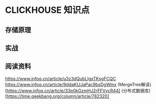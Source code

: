 # CLICKHOUSE 知识点

## 存储原理

## 实战

## 阅读资料
https://www.infoq.cn/article/u3z3dQubLIgxTKsgFCQC
https://www.infoq.cn/article/9ddaKIJJaPac9bsDgWmx
(MergeTree解读)[https://www.infoq.cn/article/33p0kGzmHJ2rFFVycR44]
(分布式数据库)[https://time.geekbang.org/column/article/782320]
